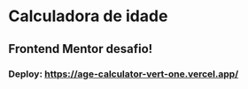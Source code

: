 # Calculadora de idade

## Frontend Mentor desafio!

### Deploy:  https://age-calculator-vert-one.vercel.app/
